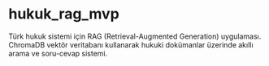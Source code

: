 # hukuk_rag_mvp
Türk hukuk sistemi için RAG (Retrieval-Augmented Generation) uygulaması. ChromaDB vektör veritabanı kullanarak hukuki dokümanlar üzerinde akıllı arama ve soru-cevap sistemi.
